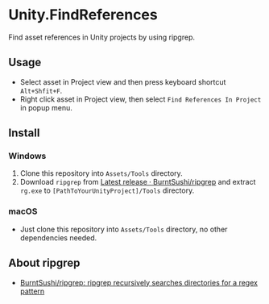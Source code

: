 # Unity.FindReferences

Find asset references in Unity projects by using ripgrep.

## Usage

- Select asset in Project view and then press keyboard shortcut `Alt+Shfit+F`.
- Right click asset in Project view, then select `Find References In Project` in popup menu.

## Install
### Windows

1. Clone this repository into `Assets/Tools` directory.
2. Download `ripgrep` from [Latest release · BurntSushi/ripgrep](https://github.com/BurntSushi/ripgrep/releases/latest) and extract `rg.exe` to `[PathToYourUnityProject]/Tools` directory.

### macOS

- Just clone this repository into `Assets/Tools` directory, no other dependencies needed.

## About ripgrep

- [BurntSushi/ripgrep: ripgrep recursively searches directories for a regex pattern](https://github.com/BurntSushi/ripgrep)
